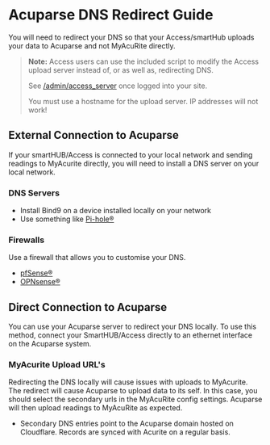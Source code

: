 # Acuparse DNS Redirect Guide

You will need to redirect your DNS so that your Access/smartHub uploads your data to Acuparse and not MyAcuRite directly.
> **Note:** Access users can use the included script to modify the Access upload server instead of, or as well as, redirecting DNS.
>
>See [/admin/access_server](/admin/access_server) once logged into your site.
>
>You must use a hostname for the upload server. IP addresses will not work!

## External Connection to Acuparse

If your smartHUB/Access is connected to your local network and sending readings to MyAcurite directly, you will need to
install a DNS server on your local network.

### DNS Servers

- Install Bind9 on a device installed locally on your network
- Use something like [Pi-hole®](https://pi-hole.net)

### Firewalls

Use a firewall that allows you to customise your DNS.

- [pfSense®](https://www.pfsense.org/)
- [OPNsense®](https://opnsense.org/)

## Direct Connection to Acuparse

You can use your Acuparse server to redirect your DNS locally. To use this method, connect your SmartHUB/Access directly
to an ethernet interface on the Acuparse system.

### MyAcurite Upload URL's

Redirecting the DNS locally will cause issues with uploads to MyAcurite. The redirect will cause Acuparse to upload data
to its self. In this case, you should select the secondary urls in the MyAcuRite config settings. Acuparse will then upload
readings to MyAcuRite as expected.

- Secondary DNS entries point to the Acuparse domain hosted on Cloudflare. Records are synced with Acurite on a regular basis.
